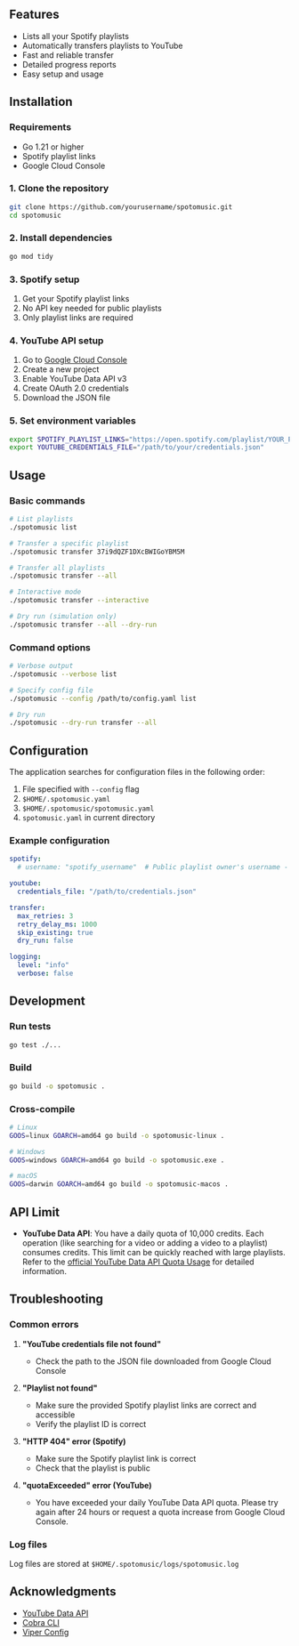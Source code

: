 ## Features

- Lists all your Spotify playlists
- Automatically transfers playlists to YouTube
- Fast and reliable transfer
- Detailed progress reports
- Easy setup and usage

## Installation

### Requirements

- Go 1.21 or higher
- Spotify playlist links
- Google Cloud Console 

### 1. Clone the repository

```bash
git clone https://github.com/yourusername/spotomusic.git
cd spotomusic
```

### 2. Install dependencies

```bash
go mod tidy
```

### 3. Spotify setup

1. Get your Spotify playlist links
2. No API key needed for public playlists
3. Only playlist links are required

### 4. YouTube API setup

1. Go to [Google Cloud Console](https://console.cloud.google.com/)
2. Create a new project
3. Enable YouTube Data API v3
4. Create OAuth 2.0 credentials
5. Download the JSON file

### 5. Set environment variables

```bash
export SPOTIFY_PLAYLIST_LINKS="https://open.spotify.com/playlist/YOUR_PLAYLIST_ID_1,https://open.spotify.com/playlist/YOUR_PLAYLIST_ID_2"
export YOUTUBE_CREDENTIALS_FILE="/path/to/your/credentials.json"
```
## Usage

### Basic commands

```bash
# List playlists
./spotomusic list

# Transfer a specific playlist
./spotomusic transfer 37i9dQZF1DXcBWIGoYBM5M

# Transfer all playlists
./spotomusic transfer --all

# Interactive mode
./spotomusic transfer --interactive

# Dry run (simulation only)
./spotomusic transfer --all --dry-run
```

### Command options

```bash
# Verbose output
./spotomusic --verbose list

# Specify config file
./spotomusic --config /path/to/config.yaml list

# Dry run
./spotomusic --dry-run transfer --all
```

## Configuration

The application searches for configuration files in the following order:

1. File specified with `--config` flag
2. `$HOME/.spotomusic.yaml`
3. `$HOME/.spotomusic/spotomusic.yaml`
4. `spotomusic.yaml` in current directory

### Example configuration

```yaml
spotify:
  # username: "spotify_username"  # Public playlist owner's username - No longer needed with playlist links

youtube:
  credentials_file: "/path/to/credentials.json"

transfer:
  max_retries: 3
  retry_delay_ms: 1000
  skip_existing: true
  dry_run: false

logging:
  level: "info"
  verbose: false
```

## Development

### Run tests

```bash
go test ./...
```

### Build

```bash
go build -o spotomusic .
```

### Cross-compile

```bash
# Linux
GOOS=linux GOARCH=amd64 go build -o spotomusic-linux .

# Windows
GOOS=windows GOARCH=amd64 go build -o spotomusic.exe .

# macOS
GOOS=darwin GOARCH=amd64 go build -o spotomusic-macos .
```

## API Limit

- **YouTube Data API**: You have a daily quota of 10,000 credits. Each operation (like searching for a video or adding a video to a playlist) consumes credits. This limit can be quickly reached with large playlists. Refer to the [official YouTube Data API Quota Usage](https://developers.google.com/youtube/v3/guides/quota) for detailed information.

## Troubleshooting

### Common errors

1. **"YouTube credentials file not found"**
   - Check the path to the JSON file downloaded from Google Cloud Console

2. **"Playlist not found"**
   - Make sure the provided Spotify playlist links are correct and accessible
   - Verify the playlist ID is correct

3. **"HTTP 404" error (Spotify)**
   - Make sure the Spotify playlist link is correct
   - Check that the playlist is public

4. **"quotaExceeded" error (YouTube)**
   - You have exceeded your daily YouTube Data API quota. Please try again after 24 hours or request a quota increase from Google Cloud Console.

### Log files

Log files are stored at `$HOME/.spotomusic/logs/spotomusic.log`


## Acknowledgments

- [YouTube Data API](https://developers.google.com/youtube/v3)
- [Cobra CLI](https://github.com/spf13/cobra)
- [Viper Config](https://github.com/spf13/viper)
